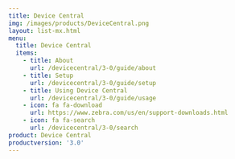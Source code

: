 ```yaml
---
title: Device Central
img: /images/products/DeviceCentral.png
layout: list-mx.html
menu:
  title: Device Central
  items:
    - title: About
      url: /devicecentral/3-0/guide/about
    - title: Setup
      url: /devicecentral/3-0/guide/setup
    - title: Using Device Central
      url: /devicecentral/3-0/guide/usage
    - icon: fa fa-download
      url: https://www.zebra.com/us/en/support-downloads.html
    - icon: fa fa-search
      url: /devicecentral/3-0/search
product: Device Central
productversion: '3.0'
---
```

